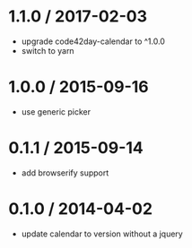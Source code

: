 
1.1.0 / 2017-02-03
==================

 * upgrade code42day-calendar to ^1.0.0
 * switch to yarn

1.0.0 / 2015-09-16
==================

 * use generic picker

0.1.1 / 2015-09-14
==================

 * add browserify support

0.1.0 / 2014-04-02
==================

 * update calendar to version without a jquery
